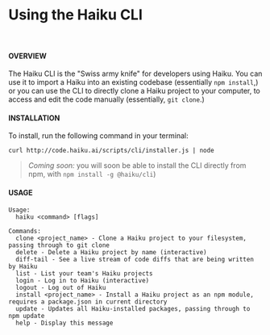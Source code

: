 # Using the Haiku CLI

<br>

#### OVERVIEW

The Haiku CLI is the "Swiss army knife" for developers using Haiku.  You can use it to import a Haiku into an existing codebase (essentially `npm install`,) or you can use the CLI to directly clone a Haiku project to your computer, to access and edit the code manually (essentially, `git clone`.)


#### INSTALLATION

To install, run the following command in your terminal:

`curl http://code.haiku.ai/scripts/cli/installer.js | node`

> _Coming soon:_  you will soon be able to install the CLI directly from npm, with `npm install -g @haiku/cli`\)


#### USAGE

```
Usage:
  haiku <command> [flags]

Commands:
  clone <project_name> - Clone a Haiku project to your filesystem, passing through to git clone
  delete - Delete a Haiku project by name (interactive)
  diff-tail - See a live stream of code diffs that are being written by Haiku
  list - List your team's Haiku projects
  login - Log in to Haiku (interactive)
  logout - Log out of Haiku
  install <project_name> - Install a Haiku project as an npm module, requires a package.json in current directory
  update - Updates all Haiku-installed packages, passing through to npm update
  help - Display this message
```